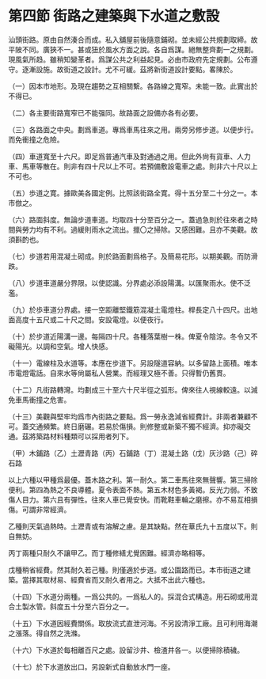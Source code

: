 # 第四節    街路之建築與下水道之敷設

汕頭街路。原由自然湊合而成。私入舖屋前後隨意鋪砌。並未經公共規劃取締。故平陂不同。廣狹不一。甚或狃於風水方面之說。各自爲謀。絕無整齊劃一之規劃。現風氣所趋。雖稍知變革者。爲謀公共之利益起見。必由市政府先定規劃。公布遵守。逐漸設施。故街道之設計。尤不可緩。茲將新街道設計要點。畧陳於。

（一）因本市地形。及現在趨勢之互相關繫。各路線之寬窄。未能一致。此實出於不得已。

（二）各主要街路寬窄已不能强同。故路面之設備亦各有必要。

（三）各路面之中央。劃爲車道。專爲車馬往來之用。兩旁另修步道。以便步行。而免衝撞之危險。

（四）車道寬至十六尺。即足爲普通汽車及對通過之用。但此外尙有貨車、人力車、馬車等散在。則非有四十尺以上不可。若預備敷設電車之處。則非六十尺以上不可也。

（五）歩道之寛。據歐美各國定例。比照該街路全寛。得十五分至二十分之一。本市倣之。

（六）路面斜度。無論步道車道。均取四十分至百分之一。蓋過急則於往來者之時間與勞力均有不利。過緩則雨水之流出。擸〇之掃除。又感困難。且亦不美觀。故須斟酌也。

（七）步道若用混凝土砌成。則於路面劃爲格子。及簡易花形。以期美觀。而防滑跌。

（八）步道車道嚴分界限。以使認識。分界處必添設陽溝。以匯聚雨水。使不泛濫。

（九）於歩車道分界處。接一空距離堅鐵筋混凝土電燈柱。桿長定八十四尺。出地面高度十五尺或二十尺之間。安設電燈。以便夜行。

（十）於步道近陽溝一邊。每隔四十尺。各種落葉樹一株。俾夏令陰涼。冬令又不礙陽光。以調和空氣。增人快感。

（十一）電線柱及水道等。本應在步道下。另設隧道容納。以多留路上面積。唯本市電燈電話。自來水等尙屬私人營業。而經理又極不善。只得暫仍舊貫。

（十二）凡街路轉灣。均劃成三十至六十尺半徑之弧形。俾來往人視線較遠。以減免車馬衝撞之危害。

（十三）美觀與堅牢均爲市內街路之要點。爲一勞永逸減省經費計。非兩者兼顧不可。蓋交通頻繁。終日磨碾。若易於傷損。則修整或新築不獨不經濟。抑亦礙交通。茲將築路材料種類可以採用者列下。

（甲）木鋪路（乙）土瀝青路（丙）石鋪路（丁）混凝土路（戊）灰沙路（己）碎石路

以上六種以甲種爲最優。蓋木路之利。第一耐久。第二車馬往來無聲響。第三掃除便利。第四為熱之不良導體。夏令表面不熱。第五木材色多黃褐。反光力弱。不致傷人目力。第六且有彈性。往來人車已覺安快。而靴鞋車輪之磨擦。亦不易互相損傷。可謂非常經濟。

乙種則天氣過熱時。土瀝青或有溶解之慮。是其缺點。然在華氏九十五度以下。則自無妨。

丙丁兩種只耐久不讓甲乙。而丁種修繕尤覺困難。經濟亦略相等。

戊種稍省經費。然其耐久若己種。則僅適於步道。或公園路而已。本市街道之建築。當擇其取材易、經費省而又耐久者用之。大抵不出此六種也。

（十四）下水道分兩種。一爲公共的。一爲私人的。採混合式構造。用石砌或用混合土製水管。斜度五十分至六百分之一。

（十五）下水道因經費關係。取放流式直泄河海。不另設清淨工廠。且可利用海潮之漲落。得自然之洗滌。

（十六）下水道於每相離百尺之處。設留沙井、檢渣井各一。以便掃除積穢。

（十七）於下水道放出口。另設新式自動放水門一座。
